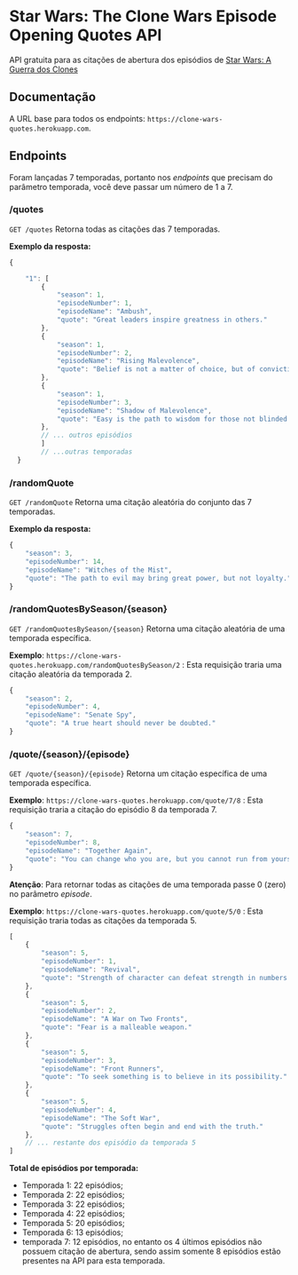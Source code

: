# Star Wars: The Clone Wars Episode Opening Quotes API
API gratuita para as citações de abertura dos episódios de [Star Wars: A Guerra dos Clones](https://g.co/kgs/7266TV)

## Documentação

A URL base para todos os endpoints: ```https://clone-wars-quotes.herokuapp.com```.

## Endpoints

Foram lançadas 7 temporadas, portanto nos *endpoints* que precisam do parâmetro temporada, você deve passar um número de 1 a 7.

### /quotes


```GET /quotes``` Retorna todas as citações das 7 temporadas.

**Exemplo da resposta:**
```javascript
{

    "1": [
        {
            "season": 1,
            "episodeNumber": 1,
            "episodeName": "Ambush",
            "quote": "Great leaders inspire greatness in others."
        },
        {
            "season": 1,
            "episodeNumber": 2,
            "episodeName": "Rising Malevolence",
            "quote": "Belief is not a matter of choice, but of conviction."
        },
        {
            "season": 1,
            "episodeNumber": 3,
            "episodeName": "Shadow of Malevolence",
            "quote": "Easy is the path to wisdom for those not blinded by ego."
        },
        // ... outros episódios
        ]
        // ...outras temporadas
  }
```

### /randomQuote


```GET /randomQuote``` Retorna uma citação aleatória do conjunto das 7 temporadas.

**Exemplo da resposta:**
```javascript
{
    "season": 3,
    "episodeNumber": 14,
    "episodeName": "Witches of the Mist",
    "quote": "The path to evil may bring great power, but not loyalty."
}
```

### /randomQuotesBySeason/{season}

```GET /randomQuotesBySeason/{season}``` Retorna uma citação aleatória de uma temporada específica.

**Exemplo**: ```https://clone-wars-quotes.herokuapp.com/randomQuotesBySeason/2``` : Esta requisição traria uma citação aleatória da temporada 2.

```javascript
{
    "season": 2,
    "episodeNumber": 4,
    "episodeName": "Senate Spy",
    "quote": "A true heart should never be doubted."
}
```

### /quote/{season}/{episode}

```GET /quote/{season}/{episode}``` Retorna um citação específica de uma temporada específica.

**Exemplo**: ```https://clone-wars-quotes.herokuapp.com/quote/7/8``` : Esta requisição traria a citação do episódio 8 da temporada 7.

```javascript
{
    "season": 7,
    "episodeNumber": 8,
    "episodeName": "Together Again",
    "quote": "You can change who you are, but you cannot run from yourself."
}
```

**Atenção**: Para retornar todas as citações de uma temporada passe 0 (zero) no parâmetro *episode*.

**Exemplo**: ```https://clone-wars-quotes.herokuapp.com/quote/5/0``` : Esta requisição traria todas as citações da temporada 5.

```javascript
[
    {
        "season": 5,
        "episodeNumber": 1,
        "episodeName": "Revival",
        "quote": "Strength of character can defeat strength in numbers."
    },
    {
        "season": 5,
        "episodeNumber": 2,
        "episodeName": "A War on Two Fronts",
        "quote": "Fear is a malleable weapon."
    },
    {
        "season": 5,
        "episodeNumber": 3,
        "episodeName": "Front Runners",
        "quote": "To seek something is to believe in its possibility."
    },
    {
        "season": 5,
        "episodeNumber": 4,
        "episodeName": "The Soft War",
        "quote": "Struggles often begin and end with the truth."
    },
    // ... restante dos episódio da temporada 5
]
```


**Total de episódios por temporada:**

* Temporada 1: 22 episódios;
* Temporada 2: 22 episódios;
* Temporada 3: 22 episódios;
* Temporada 4: 22 episódios;
* Temporada 5: 20 episódios;
* Temporada 6: 13 episódios;
* temporada 7: 12 episódios, no entanto os 4 últimos episódios não possuem citação de abertura, sendo assim somente 8 episódios estão presentes na API para esta temporada.


